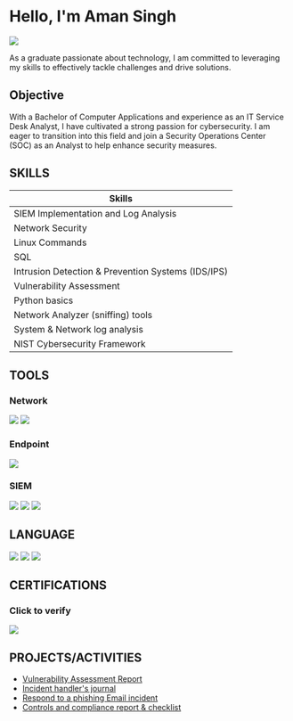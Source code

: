 # Hello, I'm Aman Singh
<a href="https://linkedin.com"><img src="https://img.shields.io/badge/-LinkedIn-0072b1?&style=for-the-badge&logo=linkedin&logoColor=white" /></a>

As a graduate passionate about technology, I am committed to leveraging my skills to effectively tackle challenges and drive solutions.

## Objective

With a Bachelor of Computer Applications and experience as an IT Service Desk Analyst, I have cultivated a strong passion for cybersecurity. I am eager to transition into this field and join a Security Operations Center (SOC) as an Analyst to help enhance security measures.
## SKILLS

| Skills                                               |
|-----------------------------------------------|
| SIEM Implementation and Log Analysis          | 
| Network Security                              | 
| Linux Commands                                | 
| SQL                                           | 
| Intrusion Detection & Prevention Systems (IDS/IPS) |             |
| Vulnerability Assessment                       |
| Python basics                                  |
| Network Analyzer (sniffing) tools              |
| System & Network log analysis                  |
| NIST Cybersecurity Framework                   |



## TOOLS

### Network
<div>
    <img src="https://img.shields.io/badge/-Wireshark-1679A7?&style=for-the-badge&logo=Wireshark&logoColor=white" />
    <img src="https://img.shields.io/badge/-Suricata-EF3B2D?&style=for-the-badge&logo=Suricata&logoColor=white" />
    
</div>

### Endpoint
<div>
    <img src="https://img.shields.io/badge/-Wazuh-4B275F?&style=for-the-badge&logo=Wazuh&logoColor=white" />

</div>

### SIEM
<div>
    <img src="https://img.shields.io/badge/-Wazuh-4B275F?&style=for-the-badge&logo=Wazuh&logoColor=white" />
    <img src="https://img.shields.io/badge/-Splunk-000000?&style=for-the-badge&logo=Splunk&logoColor=white" />
    <a href="https://drive.google.com/drive/folders/1pWcDTf1IQaPKzQ2eIm6H4UlA2c_8hWJ1?usp=sharing" target="_blank">
    <img src="https://img.shields.io/badge/-Elastic-005571?&style=for-the-badge&logo=Elastic&logoColor=white" />
</a>

</div>

## LANGUAGE
<div>
<img src="https://img.shields.io/badge/-SQL-00758F?&style=for-the-badge&logo=MySQL&logoColor=white" />
<img src="https://img.shields.io/badge/-Python-306998?&style=for-the-badge&logo=Python&logoColor=white" />
<img src="https://img.shields.io/badge/-Linux-32CD32?&style=for-the-badge&logo=Linux&logoColor=white" />

</div>

## CERTIFICATIONS
### Click to verify 
<div>
<div></div><a href="https://coursera.org/share/145ea5d45f728012237fcd588bfd15f5" target="_blank">
  <img src="https://img.shields.io/badge/-Google%20Cybersecurity%20Certificate-4285F4?&style=for-the-badge&logo=Google&logoColor=white" />
</a>

</div>

## PROJECTS/ACTIVITIES
- <a href="https://docs.google.com/document/d/1nVtC8Mi9SmZ6UK6d1Zg8VD4MwoqLWui4voyzTi3HPCI/edit?usp=sharing" target="_blank">Vulnerability Assessment Report</a>
- <a href="https://docs.google.com/document/d/1Q9No_S2LAN9XCDTb2IXojGrRUDZ5R-8KrZMJIceKac0/edit?usp=sharing" target="_blank">Incident handler's journal</a>
- <a href="https://docs.google.com/document/d/1y_ro5v_DO1En0CB9M6ckofYVc14Lt5yGeL6yDYBdKf4/edit?usp=sharing" target="_blank">Respond to a phishing Email incident</a>
- <a href="https://docs.google.com/document/d/1590eg0cLiOb7DKAa5tliReTRa453mCyIzy1nL8ldwz0/edit?usp=sharing" target="_blank">Controls and compliance report & checklist </a>

 
